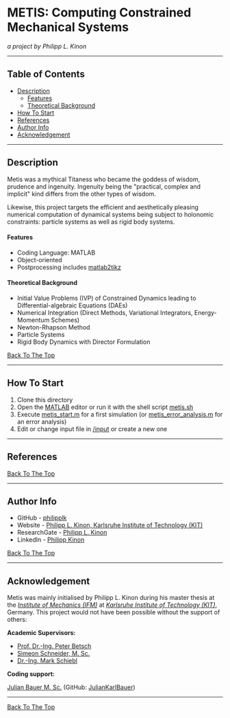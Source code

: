 # METIS: Computing Constrained Mechanical Systems

_a project by Philipp L. Kinon_

---

## Table of Contents

- [Description](#description)
    - [Features](#features)
    - [Theoretical Background](#theoretical-background)
- [How To Start](#how-to-start)
- [References](#references)
- [Author Info](#author-info)
- [Acknowledgement](#acknowledgement)

---

## Description

Metis was a mythical Titaness who became the goddess of wisdom, prudence and ingenuity. Ingenuity being the "practical, complex and implicit" kind differs from the other types of wisdom.

Likewise, this project targets the efficient and aesthetically pleasing numerical computation of dynamical systems being subject to holonomic constraints: particle systems as well as rigid body systems.

#### Features

- Coding Language: MATLAB
- Object-oriented
- Postprocessing includes [matlab2tikz](https://github.com/matlab2tikz/matlab2tikz)

#### Theoretical Background

- Initial Value Problems (IVP) of Constrained Dynamics leading to Differential-algebraic Equations (DAEs)
- Numerical Integration (Direct Methods, Variational Integrators, Energy-Momentum Schemes)
- Newton-Rhapson Method
- Particle Systems
- Rigid Body Dynamics with Director Formulation

[Back To The Top](#table-of-contents)

---

## How To Start

1. Clone this directory
2. Open the [MATLAB](https://www.mathworks.com/products/matlab.html) editor or run it with the shell script [metis.sh](metis.sh)
2. Execute [metis_start.m](metis_start.m) for a first simulation (or [metis_error_analysis.m](metis_error_analysis.m) for an error analysis)
3. Edit or change input file in [/input](/input) or create a new one


---

## References



[Back To The Top](#table-of-contents)

---


## Author Info

- GitHub - [philipplk](https://github.com/philipplk)
- Website - [Philipp L. Kinon, Karlsruhe Institute of Technology (KIT)](https://www.ifm.kit.edu/english/14_5490.php)
- ResearchGate - [Philipp L. Kinon](https://www.researchgate.net/profile/Philipp-Kinon)
- LinkedIn - [Philipp Kinon](https://www.linkedin.com/in/philipp-kinon-9092781b5/)

[Back To The Top](#table-of-contents)


---

## Acknowledgement

Metis was mainly initialised by Philipp L. Kinon during his master thesis at the [_Institute of Mechanics (IFM)_](https://www.ifm.kit.edu/english/index.php) at [_Karlsruhe Institute of Technology (KIT)_](https://www.kit.edu/english/), Germany. This project would not have been possible without the support of others:

**Academic Supervisors:**

-   [Prof. Dr.-Ing. Peter Betsch](https://www.ifm.kit.edu/english/14_4655.php)
-   [Simeon Schneider, M. Sc.](https://www.ifm.kit.edu/english/14_4890.php)
-   [Dr.-Ing. Mark Schiebl](https://www.ifm.kit.edu/english/14_4906.php)

**Coding support:**

[Julian Bauer M. Sc.](https://www.ifm.kit.edu/english/14_5166.php)
(GitHub: [JulianKarlBauer](https://github.com/JulianKarlBauer))

---

[Back To The Top](#table-of-contents)
